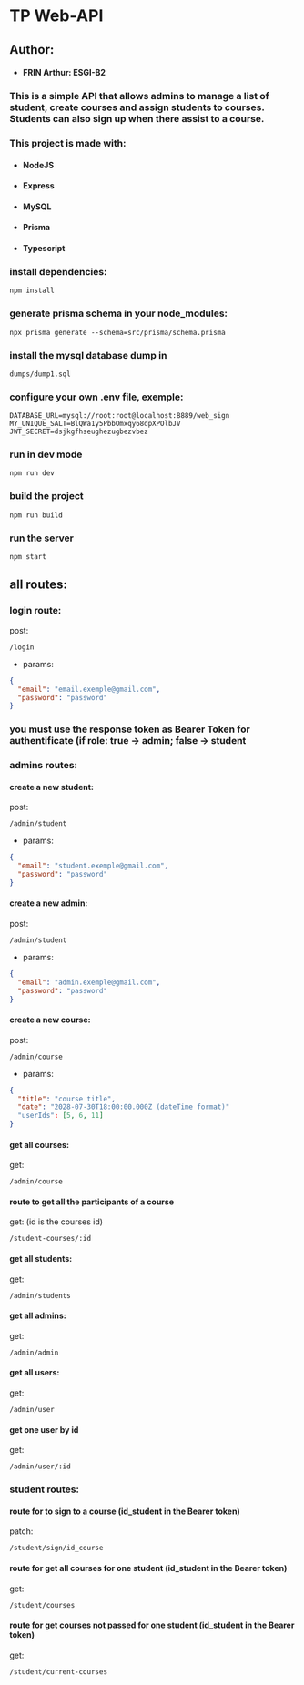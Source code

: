 # TP Web-API

## Author:
- #### FRIN Arthur: ESGI-B2

### This is a simple API that allows admins to manage a list of student, create courses and assign students to courses. Students can also sign up when there assist to a course.

### This project is made with:
- #### NodeJS
- #### Express
- #### MySQL
- #### Prisma
- #### Typescript

### install dependencies:
```
npm install
```
### generate prisma schema in your node_modules:
```
npx prisma generate --schema=src/prisma/schema.prisma
```
### install the mysql database dump in 
```
dumps/dump1.sql
```

### configure your own .env file, exemple: 
```
DATABASE_URL=mysql://root:root@localhost:8889/web_sign
MY_UNIQUE_SALT=BlQWa1y5PbbOmxqy68dpXPOlbJV
JWT_SECRET=dsjkgfhseughezugbezvbez
```
### run in dev mode
```
npm run dev
```
### build the project
```
npm run build
```
### run the server
```
npm start
```

## all routes:
### login route:
post:
```
/login
```
- params:
```json
{
  "email": "email.exemple@gmail.com",
  "password": "password"
}
```
### you must use the response token as Bearer Token for authentificate (if role: true -> admin; false -> student

### admins routes:
#### create a new student:
post:
```
/admin/student
```
- params:
```json
{
  "email": "student.exemple@gmail.com",
  "password": "password"
}
```

#### create a new admin:
post:
```
/admin/student
```
- params:
```json
{
  "email": "admin.exemple@gmail.com",
  "password": "password"
}
```
#### create a new course:
post:
```
/admin/course
```
- params:
```json
{
  "title": "course title",
  "date": "2028-07-30T18:00:00.000Z (dateTime format)"
  "userIds": [5, 6, 11]
}
```

#### get all courses:
get:
```
/admin/course
```

#### route to get all the participants of a course
get:
(id is the courses id)
```
/student-courses/:id
```

#### get all students:
get:
```
/admin/students
```
#### get all admins:
get:
```
/admin/admin
```

#### get all users:
get:
```
/admin/user
```

#### get one user by id
get:
```
/admin/user/:id
```

### student routes:
#### route for to sign to a course (id_student in the Bearer token)
patch:
```
/student/sign/id_course
```

#### route for get all courses for one student (id_student in the Bearer token)
get:
```
/student/courses
```

#### route for get courses not passed for one student (id_student in the Bearer token)
get:
```
/student/current-courses
```


